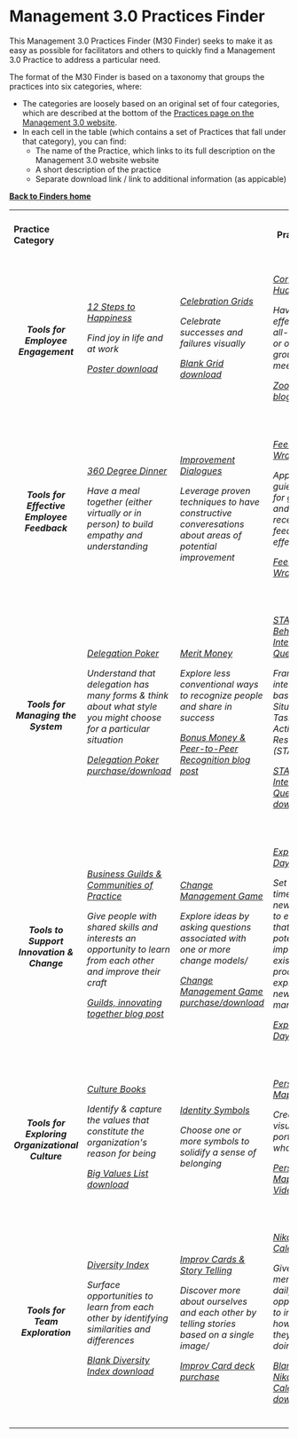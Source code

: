 # Management 3.0 Practices Finder

This Management 3.0 Practices Finder (M30 Finder) seeks to make it as easy as possible for facilitators and others to quickly find a Management 3.0 Practice to address a particular need. 

The format of the M30 Finder is based on a taxonomy that groups the practices into six categories, where:
- The categories are loosely based on an original set of four categories, which are described at the bottom of the [Practices page on the Management 3.0 website](https://management30.com/practice/).
- In each cell in the table (which contains a set of Practices that fall under that category), you can find:
  - The name of the Practice, which links to its full description on the Management 3.0 website website
  - A short description of the practice 
  - Separate download link / link to additional information (as appicable) 
  
**[Back to Finders home](https://gphiliprogers.github.io/finders/)**

<html>
<table>


<tr>
<td>
<h4>Practice Category</h4>
</td>

<td colspan="5" align="center">
<h4>Practices</h4>
</td>
</tr>


<tr>
<td align="center">
<h5>Tools for Employee Engagement</h5>
</td>


<td>
<h6>
<p><a href="https://management30.com/practice/happiness-steps/">12 Steps to Happiness</a></p>
<p>Find joy in life and at work</p>
<p><a href="https://management30.com/download/22948/">Poster download</a></p>
</h6>
</td>

<td>
<h6>
<p><a href="https://management30.com/practice/celebration-grids/">Celebration Grids</a></p>
<p>Celebrate successes and failures visually</p>
<p><a href="https://management30.com/download/22948/">Blank Grid download</a></p>
</h6>
</td>

<td>
<h6>
<p><a href="https://management30.com/practice/corporate-huddles/">Corporate Huddles</a></p>
<p>Have  effective all-hands or other group meetings</p>
<p><a href="https://management30.com/blog/the-all-hands-meeting-or-zoo-time/">Zoo Time! blog post</a></p>
</h6>
</td>


<td>
<h6>
<p><a href="https://management30.com/practice/kudo-cards/">Kudo Cards</a></p>
<p>Express appreciation to colleagues</p>
<p><a href="https://management30.com/practice/kudo-cards/#download">Kudo Card deck purchase/download</a></p>
</h6>
</td>


<td>
<h6>
<p><a href="https://management30.com/practice/moving-motivators/">Moving Motivators</a></p>
<p>Express what matters most to us</p>
<p><a href="https://management30.com/practice/moving-motivators/#download">Moving Motivators card deck purchase/download</a></p>
</h6>
</td>








<tr>
<td align="center">
<h5>Tools for Effective Employee Feedback</h5>
</td>
  
<td>
<h6>
<p><a href="https://management30.com/practice/360-degree-dinner/">360 Degree Dinner</a></p>
<p>Have a meal together (either virtually or in person) to build empathy and understanding</p>
</h6>
</td>


<td>
<h6>
<p><a href="https://management30.com/practice/improvement-dialogues/">Improvement Dialogues</a></p>
<p>Leverage proven techniques to have constructive converesations about areas of potential improvement</p>
</h6>
</td>

<td>
<h6>
<p><a href="https://management30.com/practice/feedback-wraps/">Feedback Wrap</a></p>
<p>Apply guielines for giving and receiving feedback effectively/</p>
<p><a href="https://youtu.be/YTh8bDyDz9c">Feedback Wrap video</a></p>
</h6>
</td>

<td>
<h6>
<p><a href="https://management30.com/practice/happiness-door/">Happiness Door</a></p>
<p>Create a channel for people to provide anonymous feedback</p>
<p><a href="https://youtu.be/jopq0C7dRZo">Happiness Door video</a></p>
</h6>
</td>

<td>
<h6>
<p></p>
<p></p>
</h6>
</td>





<tr>
<td align="center">
<h5>Tools for Managing the System</h5>
</td>


<td>
<h6>
<p><a href="https://management30.com/practice/delegation-poker/">Delegation Poker</a></p>
<p>Understand that delegation has many forms & think about what style you might choose for a particular situation</p>
<p><a href="https://management30.com/practice/delegation-poker/#download">Delegation Poker purchase/download</a></p>
</h6>
</td>

<td>
<h6>
<p><a href="https://management30.com/practice/merit-money/">Merit Money</a></p>
<p>Explore less conventional ways to recognize people and share in success</p>
<p><a href="https://management30.com/blog/bonus-money-peer-recognition/">Bonus Money & Peer-to-Peer Recognition blog post</a></p>
</h6>
</td>

<td>
<h6>
<p><a href="https://management30.com/practice/star-behavioral-interview-questions/">STAR Behavioral Interview Questions</a></p>
<p>Frame interviews based on Situations, Tasks, Actions, & Results (STAR)</p>
<p><a href="https://management30.com/download/22945/">STAR Interview Questions download</a></p>
</h6>
</td>

<td>
<h6>
<p><a href="https://management30.com/practice/salary-formula/">Salary Formula</a></p>
<p>Delve into current and possible future compensation models in a spirit of transparency</p>
<p><a href="https://management30.com/blog/make-salary-comparison-easy-by-being-transparent/">Make Salary Comparison Easy by Being Transparent blog post</a></p>
</h6>
</td>

<td>
<h6>
<p><a href="https://management30.com/practice/work-profiles/">Work Profiles</a></p>
<p>Take a broad perspective on what work needs to be done and what to call that work</p>
<p><a href="https://management30.com/blog/values-exercises-to-build-vision/">How We Created Informal Job Titles blog post</a></p>
</h6>
</td>





<tr>
<td align="center">
<h5>Tools to Support Innovation & Change</h5>
</td>
  

<td>
<h6>
<p><a href="https://management30.com/practice/business-guilds/">Business Guilds & Communities of Practice</a></p>
<p>Give people with shared skills and interests an opportunity to learn from each other and improve their craft</p>
<p><a href="https://management30.com/blog/guilds-innovating-together/">Guilds, innovating together blog post</a></p>
</h6>
</td>


<td>
<h6>
<p><a href="https://management30.com/practice/change-management-game/">Change Management Game</a></p>
<p>Explore ideas by asking questions associated with one or more change models/</p>
<p><a href="https://management30.com/practice/change-management-game/#download">Change Management Game purchase/download</a></p>
</h6>
</td>



<td>
<h6>
<p><a href="https://management30.com/practice/exploration-days/">Exploration Days</a></p>
<p>Set aside time for new ideas to emerge that potentially improve existing products or explore new markets</p>
<p><a href="https://youtu.be/gL-jK_PqL18">Exploration Days video</a></p>
</h6>
</td>


<td>
<h6>
<p><a href="https://management30.com/practice/internal-crowdfunding/">Internal Crowdfunding</a></p>
<p>Enable the best ideas to emerge by tapping into the wisdom of the crowd</p>
<p><a href="https://medium.com/@jurgenappelo/from-innovation-committees-to-internal-crowdfunding-fffa7d9b4860#.4odg07rc3">Try Internal Crowdfunding blog post</a></p>
</h6>
</td>


<td>
<h6>
<p><a href="https://management30.com/practice/meddlers/">Meddlers Game</a></p>
<p>Experiment with ways of reimagining team composition and/or organizational structure</p>
<p><a href="https://management30.com/shop/meddlers-game/">Meddlers Game purchase/download</a></p>
</h6>
</td>





<tr>
<td align="center">
<h5>Tools for Exploring Organizational Culture</h5>
</td>


<td>
<h6>
<p><a href="https://management30.com/practice/culture-books/">Culture Books</a></p>
<p>Identify & capture the values that constitute the organization's reason for being</p>
<p><a href="https://1qjpt15fhlq3xjfpm2utibj1-wpengine.netdna-ssl.com/wp-content/uploads/2019/02/big-value-list-management30.pdf">Big Values List download</a></p>
</h6>
</td>

<td>
<h6>
<p><a href="https://management30.com/practice/identity-symbols/">Identity Symbols</a></p>
<p>Choose one or more symbols to solidify a sense of belonging</p>
</h6>
</td>

<td>
<h6>
<p><a href="https://management30.com/practice/personal-maps/">Personal Maps</a></p>
<p>Create a visual that portrays who we are</p>
<p><a href="https://youtu.be/T9d8w-OG-Fk">Personal Maps Video</a></p>
</h6>
</td>

<td>
<h6>
<p><a href="https://management30.com/practice/value-stories/">Value Stories</a></p>
<p>Surface narratives & themes that create a sense of purpose</p>
<p><a href="https://management30.com/blog/values-exercises-to-build-vision/">Value Exercises to Build Vision in Your Company blog post</a></p>
</h6>
</td>

<td>
<h6>
<p><a href="https://management30.com/practice/work-expo/">Work Expo</a></p>
<p>Use any form of physical or virtual artifacts to show the work you do</p>
<p><a href="https://management30.com/practice/moving-motivators/#download">Work Expo video</a></p>
</h6>
</td>




<tr>
<td align="center">
<h5>Tools for Team Exploration</h5>
</td>
  

<td>
<h6>
<p><a href="https://management30.com/practice/diversity-index/">Diversity Index</a></p>
<p>Surface opportunities to learn from each other by identifying similarities and differences</p>
<p><a href="https://management30.com/download/36656/">Blank Diversity Index download</a></p>
</h6>
</td>


<td>
<h6>
<p><a href="https://management30.com/practice/improv-cards/">Improv Cards & Story Telling</a></p>
<p>Discover more about ourselves and each other by telling stories based on a single image/</p>
<p><a href="https://management30.com/shop/improv-cards/">Improv Card deck purchase</a></p>
</h6>
</td>



<td>
<h6>
<p><a href="https://management30.com/practice/niko-niko-calendar/">Niko Niko Calendar</a></p>
<p>Give team members a daily opportunity to indicate how they're doing</p>
<p><a href="https://management30.com/download/22942/">Blank Niko Niko Calendar download</a></p>
</h6>
</td>


<td>
<h6>
<p><a href="https://management30.com/practice/competency-matrix/">Team Competency Matrix</a></p>
<p>Surface mentoring and learning opportunities in a team context</p>
<p><a href="https://management30.com/download/34484/">Blank Team Competency Matrix download</a></p>
</h6>
</td>


<td>
<h6>
<p><a href="https://management30.com/practice/yay-questions/">Yay! Questions</a></p>
<p>Check in on the progress of experiments, what's going well, and what isn't</p>
<p><a href="https://management30.com/blog/developing-a-learning-mindset-with-yay-questions/">Developing a Learning Mindset with Yay! Questions blog post</a></p>
</h6>
</td>





